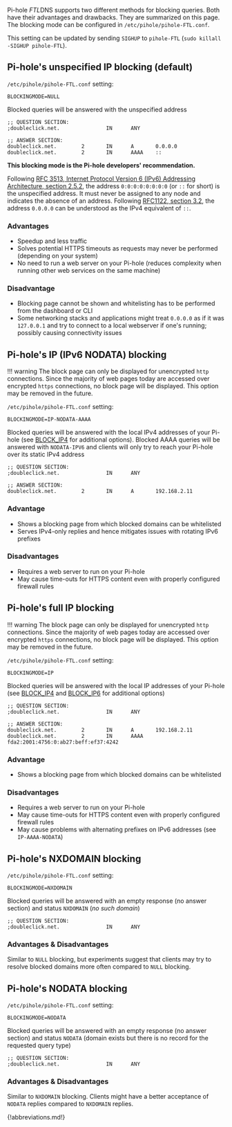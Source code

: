 Pi-hole *FTL*DNS supports two different methods for blocking queries. Both have their advantages and drawbacks. They are summarized on this page. The blocking mode can be configured in `/etc/pihole/pihole-FTL.conf`.

This setting can be updated by sending `SIGHUP` to `pihole-FTL` (`sudo killall -SIGHUP pihole-FTL`).

## Pi-hole's unspecified IP blocking (default)

`/etc/pihole/pihole-FTL.conf` setting:

```
BLOCKINGMODE=NULL
```

Blocked queries will be answered with the unspecified address

```
;; QUESTION SECTION:
;doubleclick.net.               IN      ANY

;; ANSWER SECTION:
doubleclick.net.        2       IN      A       0.0.0.0
doubleclick.net.        2       IN      AAAA    ::
```

**This blocking mode is the Pi-hole developers' recommendation.**

Following [RFC 3513, Internet Protocol Version 6 (IPv6) Addressing Architecture, section 2.5.2](https://tools.ietf.org/html/rfc3513#section-2.5.2), the address `0:0:0:0:0:0:0:0` (or `::` for short) is the unspecified address. It must never be assigned to any node and indicates the absence of an address. Following [RFC1122, section 3.2](https://tools.ietf.org/html/rfc1122#section-3.2), the address `0.0.0.0` can be understood as the IPv4 equivalent of `::`.

### Advantages

- Speedup and less traffic
- Solves potential HTTPS timeouts as requests may never be performed (depending on your system)
- No need to run a web server on your Pi-hole (reduces complexity when running other web services on the same machine)

### Disadvantage

- Blocking page cannot be shown and whitelisting has to be performed from the dashboard or CLI
- Some networking stacks and applications might treat `0.0.0.0` as if it was `127.0.0.1` and try to connect to a local webserver if one's running; possibly causing connectivity issues

## Pi-hole's IP (IPv6 NODATA) blocking

!!! warning
    The block page can only be displayed for unencrypted `http` connections. Since the majority of web pages today are accessed over encrypted `https` connections, no block page will be displayed. This option may be removed in the future.

`/etc/pihole/pihole-FTL.conf` setting:

```
BLOCKINGMODE=IP-NODATA-AAAA
```

Blocked queries will be answered with the local IPv4 addresses of your Pi-hole (see [BLOCK_IP4](configfile.md#block_ipv4) for additional options). Blocked AAAA queries will be answered with `NODATA-IPV6` and clients will only try to reach your Pi-hole over its static IPv4 address

```
;; QUESTION SECTION:
;doubleclick.net.               IN      ANY

;; ANSWER SECTION:
doubleclick.net.        2       IN      A       192.168.2.11
```

### Advantage

- Shows a blocking page from which blocked domains can be whitelisted
- Serves IPv4-only replies and hence mitigates issues with rotating IPv6 prefixes

### Disadvantages

- Requires a web server to run on your Pi-hole
- May cause time-outs for HTTPS content even with properly configured firewall rules

## Pi-hole's full IP blocking

!!! warning
    The block page can only be displayed for unencrypted `http` connections. Since the majority of web pages today are accessed over encrypted `https` connections, no block page will be displayed. This option may be removed in the future.

`/etc/pihole/pihole-FTL.conf` setting:

```
BLOCKINGMODE=IP
```

Blocked queries will be answered with the local IP addresses of your Pi-hole (see [BLOCK_IP4](configfile.md#block_ipv4) and  [BLOCK_IP6](configfile.md#block_ipv6) for additional options)

```
;; QUESTION SECTION:
;doubleclick.net.               IN      ANY

;; ANSWER SECTION:
doubleclick.net.        2       IN      A       192.168.2.11
doubleclick.net.        2       IN      AAAA    fda2:2001:4756:0:ab27:beff:ef37:4242
```

### Advantage

- Shows a blocking page from which blocked domains can be whitelisted

### Disadvantages

- Requires a web server to run on your Pi-hole
- May cause time-outs for HTTPS content even with properly configured firewall rules
- May cause problems with alternating prefixes on IPv6 addresses (see `IP-AAAA-NODATA`)

## Pi-hole's NXDOMAIN blocking

`/etc/pihole/pihole-FTL.conf` setting:

```
BLOCKINGMODE=NXDOMAIN
```

Blocked queries will be answered with an empty response (no answer section) and status `NXDOMAIN` (*no such domain*)

```
;; QUESTION SECTION:
;doubleclick.net.               IN      ANY
```

### Advantages & Disadvantages

Similar to `NULL` blocking, but experiments suggest that clients may try to resolve blocked domains more often compared to `NULL` blocking.

## Pi-hole's NODATA blocking

`/etc/pihole/pihole-FTL.conf` setting:

```
BLOCKINGMODE=NODATA
```

Blocked queries will be answered with an empty response (no answer section) and status `NODATA` (domain exists but there is no record for the requested query type)

```
;; QUESTION SECTION:
;doubleclick.net.               IN      ANY
```

### Advantages & Disadvantages

Similar to `NXDOMAIN` blocking. Clients might have a better acceptance of `NODATA` replies compared to `NXDOMAIN` replies.

{!abbreviations.md!}
